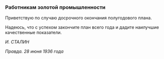 ### Работникам золотой промышленности

Приветствую по случаю досрочного окончания полугодового плана.

Надеюсь, что с успехом закончите план всего года и дадите наилучшие качественные показатели.

_И. СТАЛИН_

_Правда. 28 июня 1936 года_